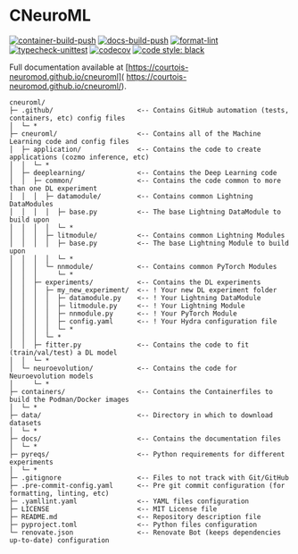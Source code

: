 # CNeuroML

[![container-build-push](
    https://github.com/courtois-neuromod/cneuroml/actions/workflows/container-build-push.yaml/badge.svg)](
        https://github.com/courtois-neuromod/cneuroml/actions/workflows/container-build-push.yaml)
[![docs-build-push](
    https://github.com/courtois-neuromod/cneuroml/actions/workflows/docs-build-push.yaml/badge.svg)](
        https://github.com/courtois-neuromod/cneuroml/actions/workflows/docs-build-push.yaml)
[![format-lint](
    https://github.com/courtois-neuromod/cneuroml/actions/workflows/format-lint.yaml/badge.svg)](
        https://github.com/courtois-neuromod/cneuroml/actions/workflows/format-lint.yaml)
[![typecheck-unittest](
    https://github.com/courtois-neuromod/cneuroml/actions/workflows/typecheck-unittest.yaml/badge.svg)](
        https://github.com/courtois-neuromod/cneuroml/actions/workflows/typecheck-unittest.yaml)
[![codecov](
    https://codecov.io/gh/courtois-neuromod/cneuroml/branch/main/graph/badge.svg?token=AN8GLFP9CB)](
        https://codecov.io/gh/courtois-neuromod/cneuroml)
[![code style: black](
    https://img.shields.io/badge/code%20style-black-000000.svg)](
        https://github.com/psf/black)

Full documentation available at [https://courtois-neuromod.github.io/cneuroml](
    https://courtois-neuromod.github.io/cneuroml/).


```
cneuroml/
├─ .github/                     <-- Contains GitHub automation (tests, containers, etc) config files
│  └─ *
├─ cneuroml/                    <-- Contains all of the Machine Learning code and config files
│  ├─ application/              <-- Contains the code to create applications (cozmo inference, etc)
│  │  └─ *
│  ├─ deeplearning/             <-- Contains the Deep Learning code
│  │  ├─ common/                <-- Contains the code common to more than one DL experiment
│  │  │  ├─ datamodule/         <-- Contains common Lightning DataModules
│  │  │  │  ├─ base.py          <-- The base Lightning DataModule to build upon
│  │  │  │  └─ *
│  │  │  ├─ litmodule/          <-- Contains common Lightning Modules
│  │  │  │  ├─ base.py          <-- The base Lightning Module to build upon
│  │  │  │  └─ *
│  │  │  └─ nnmodule/           <-- Contains common PyTorch Modules
│  │  │     └─ *
│  │  ├─ experiments/           <-- Contains the DL experiments
│  │  │  ├─ my_new_experiment/  <-- ! Your new DL experiment folder
│  │  │  │  ├─ datamodule.py    <-- ! Your Lightning DataModule
│  │  │  │  ├─ litmodule.py     <-- ! Your Lightning Module
│  │  │  │  ├─ nnmodule.py      <-- ! Your PyTorch Module
│  │  │  │  ├─ config.yaml      <-- ! Your Hydra configuration file
│  │  │  │  └─ *
│  │  │  └─ *
│  │  ├─ fitter.py              <-- Contains the code to fit (train/val/test) a DL model
│  │  └─ *
│  └─ neuroevolution/           <-- Contains the code for Neuroevolution models
│     └─ *
├─ containers/                  <-- Contains the Containerfiles to build the Podman/Docker images
│  └─ *
├─ data/                        <-- Directory in which to download datasets
│  └─ *
├─ docs/                        <-- Contains the documentation files
│  └─ *
├─ pyreqs/                      <-- Python requirements for different experiments
│  └─ *
├─ .gitignore                   <-- Files to not track with Git/GitHub
├─ .pre-commit-config.yaml      <-- Pre git commit configuration (for formatting, linting, etc)
├─ .yamllint.yaml               <-- YAML files configuration
├─ LICENSE                      <-- MIT License file
├─ README.md                    <-- Repository description file
├─ pyproject.toml               <-- Python files configuration
└─ renovate.json                <-- Renovate Bot (keeps dependencies up-to-date) configuration
